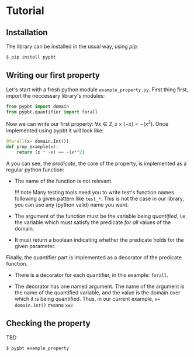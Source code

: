 # Tutorial

## Installation

The library can be installed in the usual way, using _pip_:

```sh
$ pip install pypbt
```

## Writing our first property

Let's start with a fresh python module `example_property.py`. First thing
first, import the neccessary library's modules:

```python
from pypbt import domain
from pypbt.quantifier import forall
```

Now we can write our first property: $\forall x\in\mathbb{Z}, x\times(-x) = -(x^2)$.
Once implemented using pypbt it will look like:

```python
@forall(x= domain.Int())
def prop_example(x):
    return (x * -x) == -(x**2)
```

A you can see, the _predicate_, the core of the property, is
implemented as a regular python function:

  - The name of the function is not relevant.
  
    !!! note
	    Many testing tools need you to write test's function names
		following a given pattern like `test_*`. This is not the
		case in our library, you can use any (python valid) name you want.
  
  - The argument of the function must be the variable being
    _quantified_, i.e. the variable which  must satisfy the predicate
	_for all_ values of the domain.
	
  - It must return a boolean indicating whether the predicate holds
    for the given parameter.
  
Finally, the quantifier part is implemented as a decorator of the
predicate function.

  - There is a decorator for each quantifier, in this example:
    `forall`.
	
  - The decorator has one named argument. The name of the
    argument is the name of the quantified variable, and the value is
    the domain over which it is being quantified. Thus,
	in our current example,	`x= domain.Int()` means `x∊ℤ`.

## Checking the property

TBD

```sh
$ pypbt example_property
```
